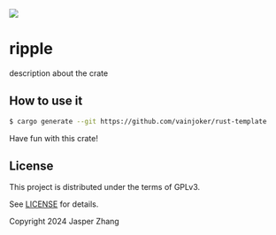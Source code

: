 ![](https://github.com/vainjoker/rust-template/workflows/build/badge.svg)

# ripple

description about the crate

## How to use it

```bash
$ cargo generate --git https://github.com/vainjoker/rust-template
```

Have fun with this crate!

## License

This project is distributed under the terms of GPLv3.

See [LICENSE](LICENSE) for details.

Copyright 2024 Jasper Zhang

